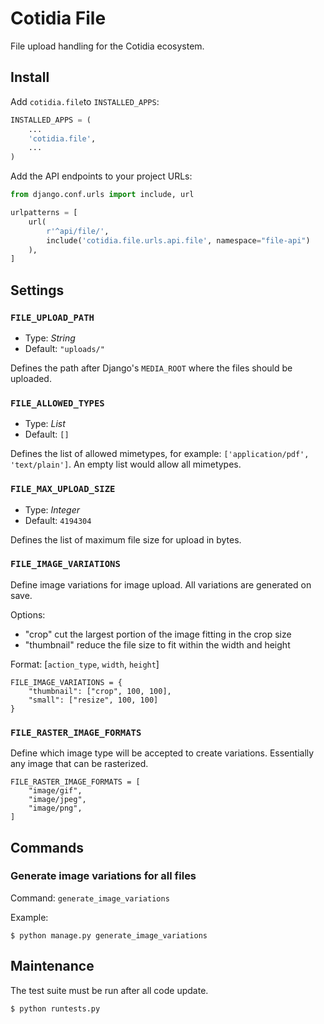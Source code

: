 # Cotidia File

File upload handling for the Cotidia ecosystem.

## Install

Add `cotidia.file`to `INSTALLED_APPS`:

```python
INSTALLED_APPS = (
    ...
    'cotidia.file',
    ...
)
```

Add the API endpoints to your project URLs:

```python
from django.conf.urls import include, url

urlpatterns = [
    url(
        r'^api/file/',
        include('cotidia.file.urls.api.file', namespace="file-api")
    ),
]
```

## Settings

### `FILE_UPLOAD_PATH`

- Type: *String*
- Default: `"uploads/"`

Defines the path after Django's `MEDIA_ROOT` where the files should be uploaded.

### `FILE_ALLOWED_TYPES`

- Type: *List*
- Default: `[]`

Defines the list of allowed mimetypes, for example: `['application/pdf', 'text/plain']`. An empty list would allow all mimetypes.

### `FILE_MAX_UPLOAD_SIZE`

- Type: *Integer*
- Default: `4194304`

Defines the list of maximum file size for upload in bytes.

### `FILE_IMAGE_VARIATIONS`

Define image variations for image upload. All variations are generated on save.

Options:

- "crop" cut the largest portion of the image fitting in the crop size
- "thumbnail" reduce the file size to fit within the width and height

Format: [`action_type`, `width`, `height`]

```
FILE_IMAGE_VARIATIONS = {
    "thumbnail": ["crop", 100, 100],
    "small": ["resize", 100, 100]
}
```

### `FILE_RASTER_IMAGE_FORMATS`

Define which image type will be accepted to create variations. Essentially
any image that can be rasterized.

```
FILE_RASTER_IMAGE_FORMATS = [
    "image/gif",
    "image/jpeg",
    "image/png",
]
```

## Commands

### Generate image variations for all files

Command: `generate_image_variations`

Example:

```console
$ python manage.py generate_image_variations
```

## Maintenance

The test suite must be run after all code update.

```console
$ python runtests.py
```

